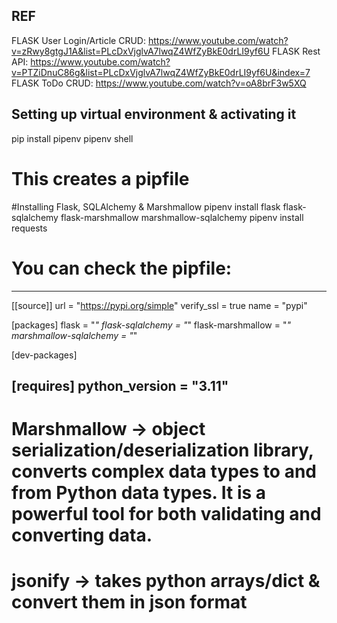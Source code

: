 ## REF
FLASK User Login/Article CRUD: https://www.youtube.com/watch?v=zRwy8gtgJ1A&list=PLcDxVjglvA7lwqZ4WfZyBkE0drLI9yf6U
FLASK Rest API: https://www.youtube.com/watch?v=PTZiDnuC86g&list=PLcDxVjglvA7lwqZ4WfZyBkE0drLI9yf6U&index=7
FLASK ToDo CRUD: https://www.youtube.com/watch?v=oA8brF3w5XQ

## Setting up virtual environment & activating it
pip install pipenv
pipenv shell

# This creates a pipfile

#Installing Flask, SQLAlchemy & Marshmallow
pipenv install flask flask-sqlalchemy flask-marshmallow marshmallow-sqlalchemy
pipenv install requests

# You can check the pipfile:
----------------------------------
[[source]]
url = "https://pypi.org/simple"
verify_ssl = true
name = "pypi"

[packages]
flask = "*"
flask-sqlalchemy = "*"
flask-marshmallow = "*"
marshmallow-sqlalchemy = "*"

[dev-packages]

[requires]
python_version = "3.11"
----------------------------------

# Marshmallow -> object serialization/deserialization library,  converts complex data types to and from Python data types. It is a powerful tool for both validating and converting data.

# jsonify -> takes python arrays/dict & convert them in json format

